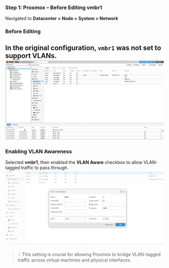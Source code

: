 ### Step 1: Proxmox – Before Editing vmbr1
Navigated to **Datacenter > Node > System > Network**
### Before Editing
In the original configuration, `vmbr1` was not set to support VLANs.
![Before Editing vmbr1](1_before_vmbr1.png)
---
### Enabling VLAN Awareness
Selected **vmbr1**, then enabled the **VLAN Aware** checkbox to allow VLAN-tagged traffic to pass through.
![Config VLAN Aware vmbr1](2_vlan_vmbr1.png)
> 💡 This setting is crucial for allowing Proxmox to bridge VLAN-tagged traffic across virtual machines and physical interfaces.


